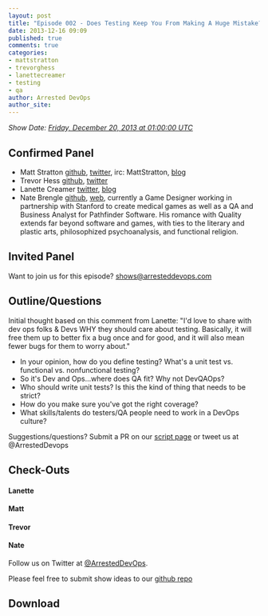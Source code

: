 ```yaml
---
layout: post
title: "Episode 002 - Does Testing Keep You From Making A Huge Mistake?"
date: 2013-12-16 09:09
published: true
comments: true
categories: 
- mattstratton
- trevorghess
- lanettecreamer
- testing
- qa
author: Arrested DevOps
author_site: 
---
```

*Show Date:  [Friday, December 20, 2013 at 01:00:00 UTC](http://www.timeanddate.com/worldclock/fixedtime.html?msg=Arrested+DevOps+Episode+2+-+Does+Testing+Keeps+You+From+Making+A+Huge+Mistake%3F&iso=20131219T19&p1=64&ah=1)*


Confirmed Panel<a name="panel"></a>
-----

* Matt Stratton [github](http://github.com/mattstratton), [twitter](https://twitter.com/mattstratton), irc: MattStratton, [blog](http://www.mattstratton.com/)
* Trevor Hess [github](https://github.com/trevorghess), [twitter](http://twitter.com/trevorghess)
* Lanette Creamer [twitter](http://twitter.com/lanettecream), [blog](http://blog.testyredhead.com/)
* Nate Brengle [github](https://github.com/fyreswordgames), [web](http://www.fyreswordgames.com/), currently a Game Designer working in partnership with Stanford to create medical games as well as a QA and Business Analyst for Pathfinder Software. His romance with Quality extends far beyond software and games, with ties to the literary and plastic arts, philosophized psychoanalysis, and functional religion.

Invited Panel
-----

Want to join us for this episode? shows@arresteddevops.com


Outline/Questions
-----------------
Initial thought based on this comment from Lanette: 
"I'd love to share with dev ops folks & Devs WHY they should care about testing. Basically, it will free them up to better fix a bug once and for good, and it will also mean fewer bugs for them to worry about."

* In your opinion, how do you define testing? What's a unit test vs. functional vs. nonfunctional testing?
* So it's Dev and Ops...where does QA fit? Why not DevQAOps?
* Who should write unit tests? Is this the kind of thing that needs to be strict?
* How do you make sure you've got the right coverage?
* What skills/talents do testers/QA people need to work in a DevOps culture?

Suggestions/questions? Submit a PR on our [script page](https://github.com/arresteddevops/podcast/blob/master/scripts/episode-002-testing-in-the-devops-world.md) or tweet us at @ArrestedDevops



Check-Outs<a name="checkouts"></a>
-----

#### Lanette

#### Matt  

#### Trevor  

#### Nate



Follow us on Twitter at [@ArrestedDevOps](http://twitter.com/arresteddevops).

Please feel free to submit show ideas to our [github repo](https://github.com/arresteddevops/podcast)



Download
--------